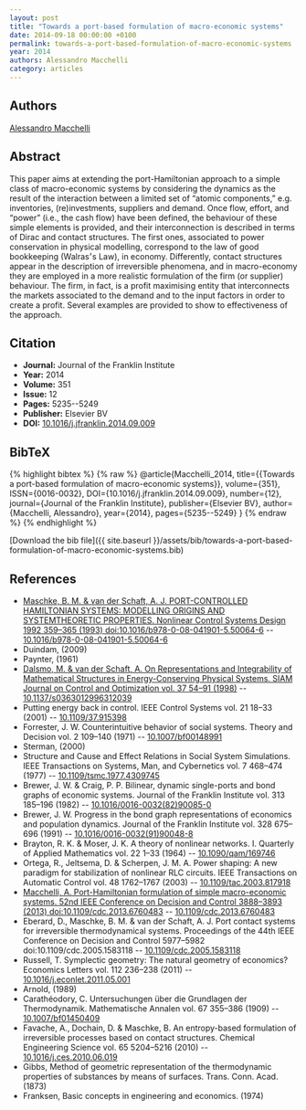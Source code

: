 ```yaml
---
layout: post
title: "Towards a port-based formulation of macro-economic systems"
date: 2014-09-18 00:00:00 +0100
permalink: towards-a-port-based-formulation-of-macro-economic-systems
year: 2014
authors: Alessandro Macchelli
category: articles
---
```

 
## Authors
[Alessandro Macchelli](authors/alessandro-macchelli)
 
## Abstract
This paper aims at extending the port-Hamiltonian approach to a simple class of macro-economic systems by considering the dynamics as the result of the interaction between a limited set of “atomic components,” e.g. inventories, (re)investments, suppliers and demand. Once flow, effort, and “power” (i.e., the cash flow) have been defined, the behaviour of these simple elements is provided, and their interconnection is described in terms of Dirac and contact structures. The first ones, associated to power conservation in physical modelling, correspond to the law of good bookkeeping (Walras׳s Law), in economy. Differently, contact structures appear in the description of irreversible phenomena, and in macro-economy they are employed in a more realistic formulation of the firm (or supplier) behaviour. The firm, in fact, is a profit maximising entity that interconnects the markets associated to the demand and to the input factors in order to create a profit. Several examples are provided to show to effectiveness of the approach.
 
## Citation
- **Journal:** Journal of the Franklin Institute
- **Year:** 2014
- **Volume:** 351
- **Issue:** 12
- **Pages:** 5235--5249
- **Publisher:** Elsevier BV
- **DOI:** [10.1016/j.jfranklin.2014.09.009](https://doi.org/10.1016/j.jfranklin.2014.09.009)
 
## BibTeX
{% highlight bibtex %}
{% raw %}
@article{Macchelli_2014,
  title={{Towards a port-based formulation of macro-economic systems}},
  volume={351},
  ISSN={0016-0032},
  DOI={10.1016/j.jfranklin.2014.09.009},
  number={12},
  journal={Journal of the Franklin Institute},
  publisher={Elsevier BV},
  author={Macchelli, Alessandro},
  year={2014},
  pages={5235--5249}
}
{% endraw %}
{% endhighlight %}
 
[Download the bib file]({{ site.baseurl }}/assets/bib/towards-a-port-based-formulation-of-macro-economic-systems.bib)
 
## References
- [Maschke, B. M. & van der Schaft, A. J. PORT-CONTROLLED HAMILTONIAN SYSTEMS: MODELLING ORIGINS AND SYSTEMTHEORETIC PROPERTIES. Nonlinear Control Systems Design 1992 359–365 (1993) doi:10.1016/b978-0-08-041901-5.50064-6](port-controlled-hamiltonian-systems-modelling-origins-and-systemtheoretic-properties0) -- [10.1016/b978-0-08-041901-5.50064-6](https://doi.org/10.1016/b978-0-08-041901-5.50064-6)
- Duindam, (2009)
- Paynter, (1961)
- [Dalsmo, M. & van der Schaft, A. On Representations and Integrability of Mathematical Structures in Energy-Conserving Physical Systems. SIAM Journal on Control and Optimization vol. 37 54–91 (1998)](on-representations-and-integrability-of-mathematical-structures-in-energy-conserving-physical-systems) -- [10.1137/s0363012996312039](https://doi.org/10.1137/s0363012996312039)
- Putting energy back in control. IEEE Control Systems vol. 21 18–33 (2001) -- [10.1109/37.915398](https://doi.org/10.1109/37.915398)
- Forrester, J. W. Counterintuitive behavior of social systems. Theory and Decision vol. 2 109–140 (1971) -- [10.1007/bf00148991](https://doi.org/10.1007/bf00148991)
- Sterman, (2000)
- Structure and Cause and Effect Relations in Social System Simulations. IEEE Transactions on Systems, Man, and Cybernetics vol. 7 468–474 (1977) -- [10.1109/tsmc.1977.4309745](https://doi.org/10.1109/tsmc.1977.4309745)
- Brewer, J. W. & Craig, P. P. Bilinear, dynamic single-ports and bond graphs of economic systems. Journal of the Franklin Institute vol. 313 185–196 (1982) -- [10.1016/0016-0032(82)90085-0](https://doi.org/10.1016/0016-0032(82)90085-0)
- Brewer, J. W. Progress in the bond graph representations of economics and population dynamics. Journal of the Franklin Institute vol. 328 675–696 (1991) -- [10.1016/0016-0032(91)90048-8](https://doi.org/10.1016/0016-0032(91)90048-8)
- Brayton, R. K. & Moser, J. K. A theory of nonlinear networks. I. Quarterly of Applied Mathematics vol. 22 1–33 (1964) -- [10.1090/qam/169746](https://doi.org/10.1090/qam/169746)
- Ortega, R., Jeltsema, D. & Scherpen, J. M. A. Power shaping: A new paradigm for stabilization of nonlinear RLC circuits. IEEE Transactions on Automatic Control vol. 48 1762–1767 (2003) -- [10.1109/tac.2003.817918](https://doi.org/10.1109/tac.2003.817918)
- [Macchelli, A. Port-Hamiltonian formulation of simple macro-economic systems. 52nd IEEE Conference on Decision and Control 3888–3893 (2013) doi:10.1109/cdc.2013.6760483](port-hamiltonian-formulation-of-simple-macro-economic-systems) -- [10.1109/cdc.2013.6760483](https://doi.org/10.1109/cdc.2013.6760483)
- Eberard, D., Maschke, B. M. & van der Schaft, A. J. Port contact systems for irreversible thermodynamical systems. Proceedings of the 44th IEEE Conference on Decision and Control 5977–5982 doi:10.1109/cdc.2005.1583118 -- [10.1109/cdc.2005.1583118](https://doi.org/10.1109/cdc.2005.1583118)
- Russell, T. Symplectic geometry: The natural geometry of economics? Economics Letters vol. 112 236–238 (2011) -- [10.1016/j.econlet.2011.05.001](https://doi.org/10.1016/j.econlet.2011.05.001)
- Arnold, (1989)
- Carathéodory, C. Untersuchungen über die Grundlagen der Thermodynamik. Mathematische Annalen vol. 67 355–386 (1909) -- [10.1007/bf01450409](https://doi.org/10.1007/bf01450409)
- Favache, A., Dochain, D. & Maschke, B. An entropy-based formulation of irreversible processes based on contact structures. Chemical Engineering Science vol. 65 5204–5216 (2010) -- [10.1016/j.ces.2010.06.019](https://doi.org/10.1016/j.ces.2010.06.019)
- Gibbs, Method of geometric representation of the thermodynamic properties of substances by means of surfaces. Trans. Conn. Acad. (1873)
- Franksen, Basic concepts in engineering and economics. (1974)


